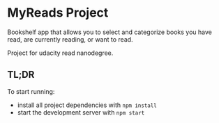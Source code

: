 # MyReads Project

Bookshelf app that allows you to select and categorize books you have read, are currently reading, or want to read.

Project for udacity read nanodegree.

## TL;DR

To start running:

* install all project dependencies with `npm install`
* start the development server with `npm start`